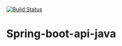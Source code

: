 [![Build Status](https://travis-ci.org/laurarebecasantos/Spring-boot-api-java.svg?branch=master)](https://travis-ci.org/laurarebecasantos/Spring-boot-api-java)

# Spring-boot-api-java